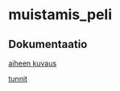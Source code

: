 # muistamis_peli

## Dokumentaatio

[aiheen kuvaus](dokumentaatio/aihemaarittely.md)

[tunnit](dokumentaatio/tuntikirjanptio.md)
